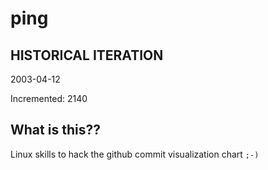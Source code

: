 # ping

## HISTORICAL ITERATION
2003-04-12

Incremented: 2140

## What is this?? 
Linux skills to hack the github commit visualization chart `;-)`

